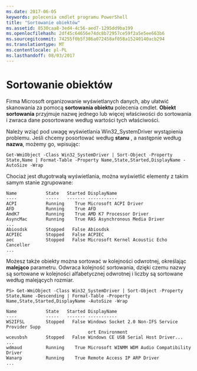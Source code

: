 ```yaml
---
ms.date: 2017-06-05
keywords: polecenia cmdlet programu PowerShell
title: "Sortowanie obiektów"
ms.assetid: 8530caa8-3ed4-4c56-aed7-1295dd9ba199
ms.openlocfilehash: 2df45c64656e74dc8b72957ce59f2a5e5ee663b6
ms.sourcegitcommit: 74255f0b5f386a072458af058a15240140acb294
ms.translationtype: MT
ms.contentlocale: pl-PL
ms.lasthandoff: 08/03/2017
---
```

# <a name="sorting-objects"></a>Sortowanie obiektów
Firma Microsoft organizowanie wyświetlanych danych, aby ułatwić skanowania za pomocą **sortowania obiektu** polecenia cmdlet. **Obiekt sortowania** przyjmuje nazwę jednego lub więcej właściwości do sortowania i zwraca dane posortowane według wartości tych właściwości.

Należy wziąć pod uwagę wyświetlania Win32_SystemDriver wystąpienia problemu. Jeśli chcemy posortować według **stanu** , a następnie według **nazwa**, możemy go, wpisując:

```
Get-WmiObject -Class Win32_SystemDriver | Sort-Object -Property State,Name | Format-Table -Property Name,State,Started,DisplayName -AutoSize -Wrap
```

Chociaż jest długotrwałą wyświetlania, można wyświetlić elementy z takim samym stanie zgrupowane:

```
Name           State   Started DisplayName
----           -----   ------- -----------
ACPI           Running    True Microsoft ACPI Driver
AFD            Running    True AFD
AmdK7          Running    True AMD K7 Processor Driver
AsyncMac       Running    True RAS Asynchronous Media Driver
...
Abiosdsk       Stopped   False Abiosdsk
ACPIEC         Stopped   False ACPIEC
aec            Stopped   False Microsoft Kernel Acoustic Echo Canceller
...
```

Możesz także obiekty można sortować w kolejności odwrotnej, określając **malejąco** parametru. Odwraca kolejność sortowania, dzięki czemu nazwy są sortowane w kolejności alfabetycznej odwrotnej i liczby są sortowane według malejących rozmiar.

```
PS> Get-WmiObject -Class Win32_SystemDriver | Sort-Object -Property State,Name -Descending | Format-Table -Property Name,State,Started,DisplayName -AutoSize -Wrap

Name           State   Started DisplayName
----           -----   ------- -----------
WS2IFSL        Stopped   False Windows Socket 2.0 Non-IFS Service Provider Supp
                               ort Environment
wceusbsh       Stopped   False Windows CE USB Serial Host Driver...
...
wdmaud         Running    True Microsoft WINMM WDM Audio Compatibility Driver
Wanarp         Running    True Remote Access IP ARP Driver
...
```

